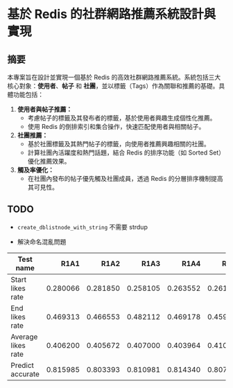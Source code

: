 # 基於 Redis 的社群網路推薦系統設計與實現

## **摘要**

本專案旨在設計並實現一個基於 Redis 的高效社群網路推薦系統。系統包括三大核心對象：**使用者**、**帖子** 和 **社團**，並以標籤（Tags）作為關聯和推薦的基礎。具體功能包括：

1. **使用者與帖子推薦：**
   - 考慮帖子的標籤及其發布者的標籤，基於使用者興趣生成個性化推薦。
   - 使用 Redis 的倒排索引和集合操作，快速匹配使用者與相關帖子。
2. **社團推薦：**
   - 基於社團標籤及其熱門帖子的標籤，向使用者推薦興趣相關的社團。
   - 計算社團內活躍度和熱門話題，結合 Redis 的排序功能（如 Sorted Set）優化推薦效果。
3. **觸及率優化：**
   - 在社團內發布的帖子優先觸及社團成員，透過 Redis 的分層排序機制提高其可見性。

## **TODO**

- `create_dblistnode_with_string` 不需要 strdup

- 解決命名混亂問題

| Test name          |     R1A1 |     R1A2 |     R1A3 |     R1A4 |     R1A5 |     R1A6 |     R2A1 |     R2A2 |     R2A3 |     R2A4 |     R2A5 |     R2A6 |     R3A1 |     R3A2 |     R3A3 |     R3A4 |     R3A5 |     R3A6 |     R4A1 |     R4A2 |     R4A3 |     R4A4 |     R4A5 |     R4A6 |     R5A1 |     R5A2 |     R5A3 |     R5A4 |     R5A5 |     R5A6 |     R6A1 |     R6A2 |     R6A3 |     R6A4 |     R6A5 |     R6A6 |
| ------------------ | -------: | -------: | -------: | -------: | -------: | -------: | -------: | -------: | -------: | -------: | -------: | -------: | -------: | -------: | -------: | -------: | -------: | -------: | -------: | -------: | -------: | -------: | -------: | -------: | -------: | -------: | -------: | -------: | -------: | -------: | -------: | -------: | -------: | -------: | -------: | -------: |
| Start likes rate   | 0.280066 | 0.281850 | 0.258105 | 0.263552 | 0.261455 | 0.271452 | 0.247778 | 0.254444 | 0.250000 | 0.246667 | 0.252222 | 0.243333 | 0.245556 | 0.248889 | 0.253333 | 0.255556 | 0.264444 | 0.242222 | 0.242222 | 0.270000 | 0.256667 | 0.246667 | 0.240000 | 0.245556 | 0.250000 | 0.250000 | 0.252222 | 0.250000 | 0.253333 | 0.250000 | 0.344797 | 0.334899 | 0.354307 | 0.342880 | 0.360096 | 0.345162 |
| End likes rate     | 0.469313 | 0.466553 | 0.482112 | 0.469178 | 0.459624 | 0.492275 | 0.439918 | 0.430745 | 0.432093 | 0.448236 | 0.440017 | 0.423416 | 0.483616 | 0.489535 | 0.455590 | 0.464535 | 0.472720 | 0.496866 | 0.479348 | 0.488157 | 0.472657 | 0.474380 | 0.484755 | 0.483583 | 0.487134 | 0.475187 | 0.468747 | 0.475542 | 0.481530 | 0.491862 | 0.438371 | 0.441516 | 0.461195 | 0.459591 | 0.474795 | 0.450914 |
| Average likes rate | 0.406200 | 0.405672 | 0.407000 | 0.403964 | 0.410062 | 0.406017 | 0.339670 | 0.343192 | 0.343376 | 0.346421 | 0.344509 | 0.344484 | 0.346138 | 0.349170 | 0.348687 | 0.344788 | 0.348047 | 0.346776 | 0.348451 | 0.351504 | 0.348437 | 0.348494 | 0.348403 | 0.348711 | 0.310874 | 0.308575 | 0.306930 | 0.305088 | 0.310505 | 0.310604 | 0.357124 | 0.353900 | 0.359516 | 0.358860 | 0.363449 | 0.358758 |
| Predict accurate   | 0.815985 | 0.803393 | 0.810981 | 0.814340 | 0.807949 | 0.797275 | 0.817532 | 0.794643 | 0.808854 | 0.812255 | 0.808316 | 0.798460 | 0.818167 | 0.805463 | 0.811247 | 0.811231 | 0.807620 | 0.797778 | 0.818790 | 0.798624 | 0.810459 | 0.812573 | 0.808429 | 0.802830 | 0.812629 | 0.792262 | 0.810385 | 0.815967 | 0.797666 | 0.808303 | 0.807518 | 0.802966 | 0.807756 | 0.808543 | 0.802397 | 0.803368 |
